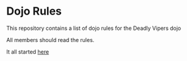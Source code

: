 Dojo Rules
==========

This repository contains a list of dojo rules for the Deadly Vipers dojo

All members should read the rules.

It all started [here](https://github.com/deadlyvipers)
